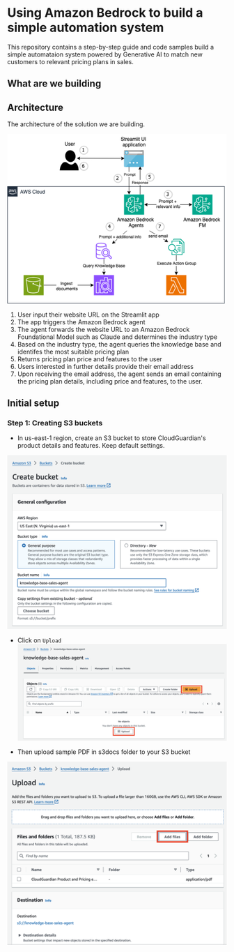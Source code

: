 # Using Amazon Bedrock to build a simple automation system 

This repository contains a step-by-step guide and code samples build a simple automataion system powered by Generative AI to match new customers to relevant pricing plans in sales.

## What are we building

## Architecture

The architecture of the solution we are building.

![Architecture Diagram](images/br-sales-agent-arch.drawio.png)

1. User input their website URL on the Streamlit app
2. The app triggers the Amazon Bedrock agent
3. The agent forwards the website URL to an Amazon Bedrock Foundational Model such as Claude and determines the industry type
4. Based on the industry type, the agent queries the knowledge base and identifes the most suitable pricing plan
5. Returns pricing plan price and features to the user
6. Users interested in further details provide their email address
7. Upon receiving the email address, the agent sends an email containing the pricing plan details, including price and features, to the user.

## Initial setup

### Step 1: Creating S3 buckets
- In us-east-1 region, create an S3 bucket to store CloudGuardian's product details and features. Keep default settings.

![Create S3 bucket](images/create-s3-bucket.png)

- Click on `Upload`
![Upload button](images/upload-on-s3.png)

- Then upload sample PDF in s3docs folder to your S3 bucket

![Upload PDF](images/add-pdf-s3.png)
